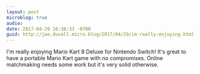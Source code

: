 ```yaml
---
layout: post
microblog: true
audio: 
date: 2017-04-29 16:38:33 -0700
guid: http://joe.duvall.micro.blog/2017/04/29/im-really-enjoying.html
---
```

I'm really enjoying Mario Kart 8 Deluxe for Nintendo Switch! It's great to have a portable Mario Kart game with no compromises. Online matchmaking needs some work but it's very solid otherwise. 
